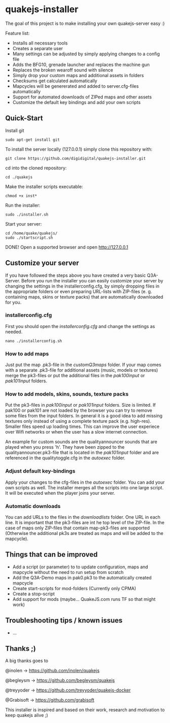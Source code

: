 # quakejs-installer
The goal of this project is to make installing your own quakejs-server easy :)

Feature list:
* Installs all necessary tools
* Creates a separate user
* Many settings can be adjusted by simply applying changes to a config file
* Adds the BFG10, grenade launcher and replaces the machine gun
* Replaces the broken wearoff sound with silence 
* Simply drop your custom maps and additional assets in folders
* Checksums get calculated automatically
* Mapcycles will be genererated and added to server.cfg-files automatically
* Support for automated downloads of ZIPed maps and other assets
* Customize the default key bindings and add your own scripts

## Quick-Start
Install git
```
sudo apt-get install git
```

To install the server locally (127.0.0.1) simply clone this repository with:
```
git clone https://github.com/digidigital/quakejs-installer.git
```

cd into the cloned repository: 
```
cd ./quakejs
```

Make the installer scripts executable:
```
chmod +x inst*
```

Run the installer:
```
sudo ./installer.sh
```

Start your server:
```
cd /home/quake/quakejs/ 
sudo ./startscript.sh
```

DONE! Open a supported browser and open http://127.0.0.1

## Customize your server
If you have followed the steps above you have created a very basic Q3A-Server. Before you run the installer you can easily customize your server by changing the settings in the installerconfig.cfg, by simply dropping files in the appropriate folders or even preparing URL-lists with ZIP-files (e. g. containing maps, skins or texture packs) that are automatically downloaded for you.

### installerconfig.cfg
First you should open the *installerconfig.cfg* and change the settings as needed. 
```
nano ./installerconfig.sh
```

### How to add maps
Just put the map .pk3-file in the *customQ3maps* folder. If your map comes with a separate .pk3-file for additional assets (music, models or textures) merge the pk3-files or put the additional files in the *pak100input* or *pak101input* folders.  

### How to add models, skins, sounds, texture packs 
Put the pk3-files in *pak100input* or *pak101input* folders. Size is limited. If pak100 or pak101 are not loaded by the browser you can try to remove some files from the input folders. In general it is a good idea to add missing textures only instead of using a complete texture pack (e.g. high-res). Smaller files speed up loading times. This can improve the user experiece over Wifi networks or when the user has a slow internet connection.  

An example for custom sounds are the qualityannouncer sounds that are played when you press 'h'. They have been zipped to the qualityannouncer.pk3-file that is located in the *pak101input* folder and are referenced in the qualitytoggle.cfg in the *autoexec* folder.

### Adjust default key-bindings
Apply your changes to the cfg-files in the *autoexec* folder. You can add your own scripts as well. The installer merges all the scripts into one large script. It will be executed when the player joins your server.

### Automatic downloads
You can add URLs to the files in the *downloadlists* folder. One URL in each line. It is important that the pk3-files are int he top level of the ZIP-file. In the case of maps only ZIP-files that contain map-pk3-files are supported (Otherwise the additional pk3s are treated as maps and will be added to the mapcycle). 

## Things that can be improved

* Add a script (or parameter) to to update configuration, maps and mapcycle without the need to run setup from scratch 
* Add the Q3A-Demo maps in pak0.pk3 to the automatically created mapcycle 
* Create start-scripts for mod-folders (Currently only CPMA)
* Create a stop-script
* Add support for mods (maybe... QuakeJS.com runs TF so that might work)

## Troubleshooting tips / known issues

* ...

## Thanks ;)

A big thanks goes to 

@inolen -> https://github.com/inolen/quakejs

@begleysm -> https://github.com/begleysm/quakejs

@treyyoder -> https://github.com/treyyoder/quakejs-docker

@Grabisoft -> https://github.com/grabisoft

This installer is inspired and based on their work, research and motivation to keep quakejs alive ;)
